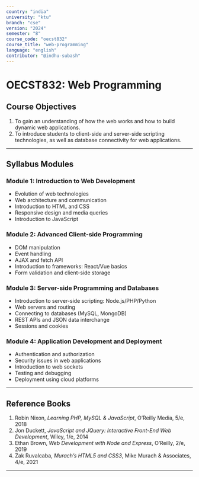 ```yaml
---
country: "india"
university: "ktu"
branch: "cse"
version: "2024"
semester: "8"
course_code: "oecst832"
course_title: "web-programming"
language: "english"
contributor: "@indhu-subash"
---
```


# OECST832: Web Programming

## Course Objectives

1. To gain an understanding of how the web works and how to build dynamic web applications.  
2. To introduce students to client-side and server-side scripting technologies, as well as database connectivity for web applications.

---

## Syllabus Modules

### Module 1: Introduction to Web Development  
- Evolution of web technologies  
- Web architecture and communication  
- Introduction to HTML and CSS  
- Responsive design and media queries  
- Introduction to JavaScript  

### Module 2: Advanced Client-side Programming  
- DOM manipulation  
- Event handling  
- AJAX and fetch API  
- Introduction to frameworks: React/Vue basics  
- Form validation and client-side storage  

### Module 3: Server-side Programming and Databases  
- Introduction to server-side scripting: Node.js/PHP/Python  
- Web servers and routing  
- Connecting to databases (MySQL, MongoDB)  
- REST APIs and JSON data interchange  
- Sessions and cookies  

### Module 4: Application Development and Deployment  
- Authentication and authorization  
- Security issues in web applications  
- Introduction to web sockets  
- Testing and debugging  
- Deployment using cloud platforms  

---

## Reference Books

1. Robin Nixon, *Learning PHP, MySQL & JavaScript*, O’Reilly Media, 5/e, 2018  
2. Jon Duckett, *JavaScript and JQuery: Interactive Front-End Web Development*, Wiley, 1/e, 2014  
3. Ethan Brown, *Web Development with Node and Express*, O’Reilly, 2/e, 2019  
4. Zak Ruvalcaba, *Murach’s HTML5 and CSS3*, Mike Murach & Associates, 4/e, 2021  

---
